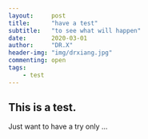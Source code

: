 ```yaml
---
layout:     post
title:      "have a test"
subtitle:   "to see what will happen"
date:       2020-03-01
author:     "DR.X"
header-img: "img/drxiang.jpg"
commenting: open
tags:
    - test
---
```


## This is a test.

Just want to have a try only ...
